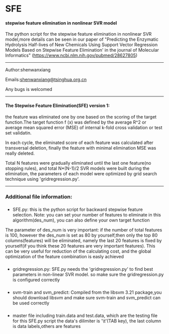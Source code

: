 # SFE
#### stepwise feature elimination in nonlinear SVR model

The python script for the stepwise feature elimination in nonlinear SVR model,more details can be seen in our paper of "Predicting the  Enzymatic Hydrolysis Half-lives of New Chemicals Using Support Vector Regression Models Based on Stepwise Feature Elimination' in the journal of  Molecular Informatics" (https://www.ncbi.nlm.nih.gov/pubmed/28627805)

----
Author:shenwanxiang

Emails:shenwanxiang@tsinghua.org.cn

Any bugs is welcomed

---
#### The Stepwise Feature Elimination(SFE) version 1:

the feature was eliminated one by one based on the scoring of the target function.The target function f (x) was defined by the average R^2 or average mean squared error (MSE) of internal k-fold cross validation or test set validatin. 

In each cycle, the eliminated score of each feature was calculated after transversal deletion, 
finally the feature with minimal elimination MSE was really deleted.

Total N features were gradually eliminated until the last one feature(no stopping rules), and total N*(N-1)/2 SVR models were built during the elimination, the parameters of each model were optimized by grid search technique using 'gridregression.py'.

----

### Additional file information:
###
* SFE.py: 
this is the python script for backward stepwise feature selection.
Note: you can set your number of features to eliminate in this algorithm(des_num),
you can also define your own target function

The parameter of des_num is very important: if the number of total features is 100, however the des_num is set as 80 by yourself,then only the top 80 columns(features) will be eliminated, namely the last 20 features is fixed by yourself(if you think these 20 features are very important features). This can be very useful for reduction of the calculating cost, and the global optimization of the feature combination is easly achieved 


###
* gridregression.py: 
SFE.py needs the 'gridregression.py' to find best parameters in non-linear SVR model.
so make sure the gridregression.py is configured correctly


###
* svm-train and svm_predict:
Compiled from the libsvm 3.21 package,you should download libsvm and make sure svm-train and svm_predict
can be used correctly


###
* master file including train.data and test.data, which are the testing file for this SFE.py script
the data's dilimiter is '\t'(TAB key), the last column is data labels,others are features
